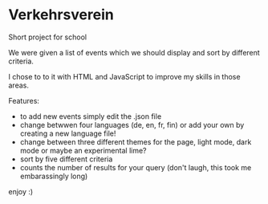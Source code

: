 # Verkehrsverein

Short project for school                           

We were given a list of events which we should display and sort by different criteria.                       

I chose to to it with HTML and JavaScript to improve my skills in those areas.              

Features:
- to add new events simply edit the .json file
- change betwwen four languages (de, en, fr, fin) or add your own by creating a new language file!
- change between three different themes for the page, light mode, dark mode or maybe an experimental lime?
- sort by five different criteria
- counts the number of results for your query (don't laugh, this took me embarassingly long)


enjoy  :)

